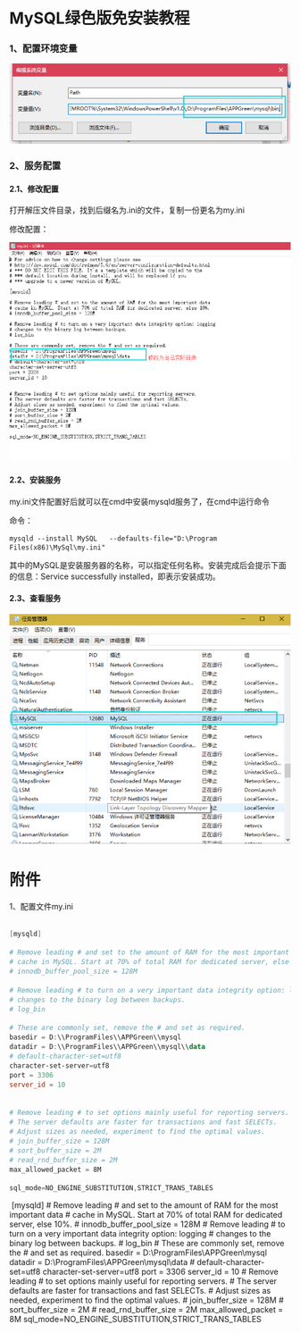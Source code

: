 # MySQL绿色版免安装教程

 

### 1、配置环境变量

![img](mysql/path.png)

 

### 2、服务配置

#### 2.1、修改配置

打开解压文件目录，找到后缀名为.ini的文件，复制一份更名为my.ini

修改配置：

![img](mysql/config.png)

 

 

#### 2.2、安装服务

 

my.ini文件配置好后就可以在cmd中安装mysqld服务了，在cmd中运行命令

命令：

```
mysqld --install MySQL   --defaults-file="D:\Program Files(x86)\MySql\my.ini"   
```





其中的MySQL是安装服务器的名称，可以指定任何名称。安装完成后会提示下面的信息：Service successfully installed，即表示安装成功。

 

#### 2.3、查看服务

 

![img](mysql/service.png)

 

 

 

 

 

 

# 附件

 

1、配置文件my.ini

~~~powershell

[mysqld]

# Remove leading # and set to the amount of RAM for the most important data
# cache in MySQL. Start at 70% of total RAM for dedicated server, else 10%.
# innodb_buffer_pool_size = 128M

# Remove leading # to turn on a very important data integrity option: logging
# changes to the binary log between backups.
# log_bin

# These are commonly set, remove the # and set as required.
basedir = D:\\ProgramFiles\\APPGreen\\mysql
datadir = D:\\ProgramFiles\\APPGreen\\mysql\\data
# default-character-set=utf8
character-set-server=utf8
port = 3306
server_id = 10


# Remove leading # to set options mainly useful for reporting servers.
# The server defaults are faster for transactions and fast SELECTs.
# Adjust sizes as needed, experiment to find the optimal values.
# join_buffer_size = 128M
# sort_buffer_size = 2M
# read_rnd_buffer_size = 2M 
max_allowed_packet = 8M

sql_mode=NO_ENGINE_SUBSTITUTION,STRICT_TRANS_TABLES 

~~~





​       [mysqld]       # Remove leading # and set to the amount   of RAM for the most important data   # cache in MySQL. Start at 70% of total   RAM for dedicated server, else 10%.   # innodb_buffer_pool_size = 128M       # Remove leading # to turn on a very   important data integrity option: logging   # changes to the binary log between   backups.   # log_bin       # These are commonly set, remove the #   and set as required.   basedir = D:\ProgramFiles\APPGreen\mysql   datadir =   D:\ProgramFiles\APPGreen\mysql\data   # default-character-set=utf8   character-set-server=utf8   port = 3306   server_id = 10           # Remove leading # to set options mainly   useful for reporting servers.   # The server defaults are faster for   transactions and fast SELECTs.   # Adjust sizes as needed, experiment to   find the optimal values.   # join_buffer_size = 128M   # sort_buffer_size = 2M   # read_rnd_buffer_size = 2M    max_allowed_packet = 8M       sql_mode=NO_ENGINE_SUBSTITUTION,STRICT_TRANS_TABLES      